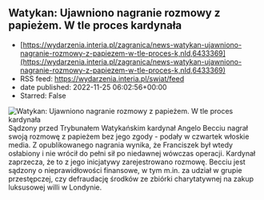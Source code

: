 ## Watykan: Ujawniono nagranie rozmowy z papieżem. W tle proces kardynała
 - [https://wydarzenia.interia.pl/zagranica/news-watykan-ujawniono-nagranie-rozmowy-z-papiezem-w-tle-proces-k,nId,6433369](https://wydarzenia.interia.pl/zagranica/news-watykan-ujawniono-nagranie-rozmowy-z-papiezem-w-tle-proces-k,nId,6433369)
 - RSS feed: https://wydarzenia.interia.pl/swiat/feed
 - date published: 2022-11-25 06:02:56+00:00
 - Starred: False

<p><a href="https://wydarzenia.interia.pl/zagranica/news-watykan-ujawniono-nagranie-rozmowy-z-papiezem-w-tle-proces-k,nId,6433369"><img align="left" alt="Watykan: Ujawniono nagranie rozmowy z papieżem. W tle proces kardynała" src="https://i.iplsc.com/watykan-ujawniono-nagranie-rozmowy-z-papiezem-w-tle-proces-k/000GE4SCCGB99L65-C321.jpg" /></a>Sądzony przed Trybunałem Watykańskim kardynał Angelo Becciu nagrał swoją rozmowę z papieżem bez jego zgody - podały w czwartek włoskie media. Z opublikowanego nagrania wynika, że Franciszek był wtedy osłabiony i nie wrócił do pełni sił po niedawnej wówczas operacji. Kardynał zaprzecza, że to z jego inicjatywy zarejestrowano rozmowę. Becciu jest sądzony o nieprawidłowości finansowe, w tym m.in. za udział w grupie przestępczej, czy defraudację środków ze zbiórki charytatywnej na zakup luksusowej willi w Londynie.</p><br clear="all" />
